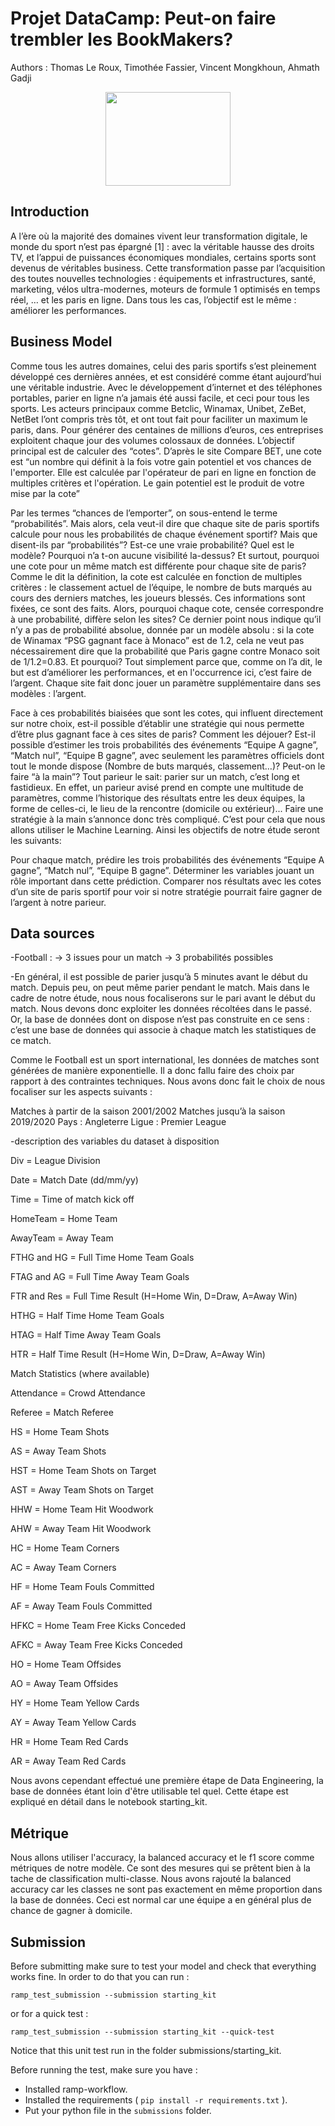 # Projet DataCamp: Peut-on faire trembler les BookMakers?
Authors : Thomas Le Roux, Timothée Fassier, Vincent Mongkhoun, Ahmath Gadji 
<p align="center">
	<img width="200px" height="150px" src="https://upload.wikimedia.org/wikipedia/commons/6/6e/Football_%28soccer_ball%29.svg" />
</p>

## Introduction

A l’ère où la majorité des domaines vivent leur transformation digitale, le monde du sport n’est pas épargné [1] : avec la véritable hausse des droits TV, et l’appui de puissances économiques mondiales, certains sports sont devenus de véritables business. Cette transformation passe par l’acquisition des toutes nouvelles technologies : équipements et infrastructures, santé, marketing, vélos ultra-modernes, moteurs de formule 1 optimisés en temps réel, … et les paris en ligne. Dans tous les cas, l’objectif est le même : améliorer les performances.



## Business Model

Comme tous les autres domaines, celui des paris sportifs s’est pleinement développé ces dernières années, et est considéré comme étant aujourd’hui une véritable industrie. Avec le développement d’internet et des téléphones portables, parier en ligne n’a jamais été aussi facile, et ceci pour tous les sports. Les acteurs principaux comme Betclic, Winamax, Unibet, ZeBet, NetBet l’ont compris très tôt, et ont tout fait pour faciliter un maximum le paris, dans. Pour générer des centaines de millions d’euros, ces entreprises exploitent chaque jour des volumes colossaux de données. L’objectif principal est de calculer des “cotes”. D’après le site Compare BET, une cote est  “un nombre qui définit à la fois votre gain potentiel et vos chances de l'emporter. Elle est calculée par l'opérateur de pari en ligne en fonction de multiples critères et l'opération. Le gain potentiel est le produit de votre mise par la cote”

Par les termes “chances de l’emporter”, on sous-entend le terme “probabilités”. Mais alors, cela veut-il dire que chaque site de paris sportifs calcule pour nous les probabilités de chaque événement sportif? Mais que disent-ils par “probabilités”? Est-ce une vraie probabilité? Quel est le modèle? Pourquoi n’a t-on aucune visibilité la-dessus? Et surtout, pourquoi une cote pour un même match est différente pour chaque site de paris? Comme le dit la définition, la cote est calculée en fonction de multiples critères : le classement actuel de l’équipe, le nombre de buts marqués au cours des derniers matches, les joueurs blessés. Ces informations sont fixées, ce sont des faits. Alors, pourquoi chaque cote, censée correspondre à une probabilité, diffère selon les sites? Ce dernier point nous indique qu’il n’y a pas de probabilité absolue, donnée par un modèle absolu : si la cote de Winamax “PSG gagnant face à Monaco” est de 1.2, cela ne veut pas nécessairement dire que la probabilité que Paris gagne contre Monaco soit de 1/1.2=0.83. Et pourquoi? Tout simplement parce que, comme on l’a dit, le but est d’améliorer les performances, et en l'occurrence ici, c’est faire de l’argent. Chaque site fait donc jouer un paramètre supplémentaire dans ses modèles : l’argent. 

Face à ces probabilités biaisées que sont les cotes, qui influent directement sur notre choix, est-il possible d’établir une stratégie qui nous permette d’être plus gagnant face à ces sites de paris? Comment les déjouer? Est-il possible d’estimer les trois probabilités des événements “Equipe A gagne”, “Match nul”, “Equipe B gagne”, avec seulement les paramètres officiels dont tout le monde dispose (Nombre de buts marqués, classement…)? Peut-on le faire “à la main”? Tout parieur le sait: parier sur un match, c’est long et fastidieux. En effet, un parieur avisé prend en compte une multitude de paramètres, comme l’historique des résultats entre les deux équipes, la forme de celles-ci, le lieu de la rencontre (domicile ou extérieur)... Faire une stratégie à la main s’annonce donc très compliqué. C’est pour cela que nous allons utiliser le Machine Learning. Ainsi les objectifs de notre étude seront les suivants:

Pour chaque match, prédire les trois probabilités des événements “Equipe A gagne”, “Match nul”, “Equipe B gagne”.
Déterminer les variables jouant un rôle important dans cette prédiction.
Comparer nos résultats avec les cotes d’un site de paris sportif pour voir si notre stratégie pourrait faire gagner de l’argent à notre parieur.


## Data sources

-Football : → 3 issues pour un match → 3 probabilités possibles

-En général, il est possible de parier jusqu’à 5 minutes avant le début du match. Depuis peu, on peut même parier pendant le match. Mais dans le cadre de notre étude, nous nous focaliserons sur le pari avant le début du match. Nous devons donc exploiter les données récoltées dans le passé. Or, la base de données dont on dispose n’est pas construite en ce sens : c’est une base de données qui associe à chaque match les statistiques de ce match. 

Comme le Football est un sport international, les données de matches sont générées de manière exponentielle. Il a donc fallu faire des choix par rapport à des contraintes techniques. Nous avons donc fait le choix de nous focaliser sur les aspects suivants : 

Matches à partir de la saison 2001/2002
Matches jusqu’à la saison 2019/2020
Pays : Angleterre
Ligue : Premier League

-description des variables du dataset à disposition

Div = League Division

Date = Match Date (dd/mm/yy)

Time = Time of match kick off

HomeTeam = Home Team

AwayTeam = Away Team

FTHG and HG = Full Time Home Team Goals

FTAG and AG = Full Time Away Team Goals

FTR and Res = Full Time Result (H=Home Win, D=Draw, A=Away Win)

HTHG = Half Time Home Team Goals

HTAG = Half Time Away Team Goals

HTR = Half Time Result (H=Home Win, D=Draw, A=Away Win)

Match Statistics (where available)

Attendance = Crowd Attendance

Referee = Match Referee

HS = Home Team Shots

AS = Away Team Shots

HST = Home Team Shots on Target

AST = Away Team Shots on Target

HHW = Home Team Hit Woodwork

AHW = Away Team Hit Woodwork

HC = Home Team Corners

AC = Away Team Corners

HF = Home Team Fouls Committed

AF = Away Team Fouls Committed

HFKC = Home Team Free Kicks Conceded

AFKC = Away Team Free Kicks Conceded

HO = Home Team Offsides

AO = Away Team Offsides

HY = Home Team Yellow Cards

AY = Away Team Yellow Cards

HR = Home Team Red Cards

AR = Away Team Red Cards

Nous avons cependant effectué une première étape de Data Engineering, la base de données étant loin d'être utilisable tel quel. Cette étape est expliqué en détail dans le notebook starting_kit.


## Métrique

Nous allons utiliser l'accuracy, la balanced accuracy et le f1 score comme métriques de notre modèle. Ce sont des mesures qui se prêtent bien à la tache de classification multi-classe. Nous avons rajouté la balanced accuracy car les classes ne sont pas exactement en même proportion dans la base de données. Ceci est normal car une équipe a en général plus de chance de gagner à domicile.

## Submission

Before submitting make sure to test your model and check that everything works fine. 
In order to do that you can run : 

`ramp_test_submission --submission starting_kit` 

or for a quick test : 

`ramp_test_submission --submission starting_kit --quick-test`


Notice that this unit test run in the folder submissions/starting_kit.

Before running the test, make sure you have :
* Installed ramp-workflow.
* Installed the requirements ( `pip install -r requirements.txt` ).
* Put your python file in the `submissions` folder.

 
